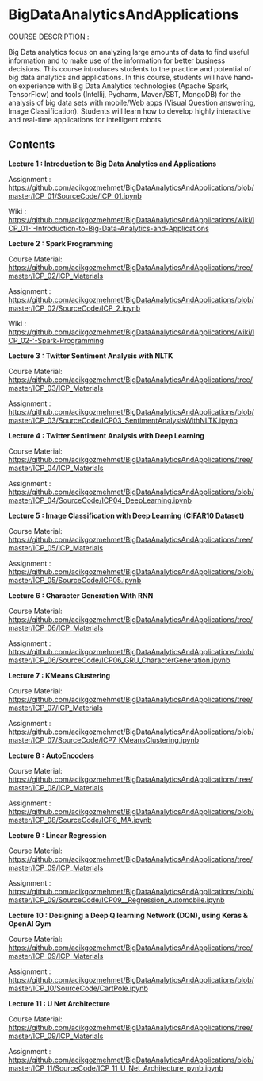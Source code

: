 # BigDataAnalyticsAndApplications
COURSE DESCRIPTION :

Big Data analytics focus on analyzing large amounts of data to find useful information and to make use of the information for better business decisions. This course introduces students to the practice and potential of big data analytics and applications. In this course, students will have hand-on experience with Big Data Analytics technologies (Apache Spark, TensorFlow) and tools (Intellij, Pycharm, Maven/SBT, MongoDB) for the analysis of big data sets with mobile/Web apps (Visual Question answering, Image Classification). Students will learn how to develop highly interactive and real-time applications for intelligent robots.

## Contents 
**Lecture 1 : Introduction to Big Data Analytics and Applications**

   Assignment     : https://github.com/acikgozmehmet/BigDataAnalyticsAndApplications/blob/master/ICP_01/SourceCode/ICP_01.ipynb
   
   Wiki           : https://github.com/acikgozmehmet/BigDataAnalyticsAndApplications/wiki/ICP_01-:-Introduction-to-Big-Data-Analytics-and-Applications

**Lecture 2 : Spark Programming**

   Course Material: https://github.com/acikgozmehmet/BigDataAnalyticsAndApplications/tree/master/ICP_02/ICP_Materials 

   Assignment     : https://github.com/acikgozmehmet/BigDataAnalyticsAndApplications/blob/master/ICP_02/SourceCode/ICP_2.ipynb
   
   Wiki           : https://github.com/acikgozmehmet/BigDataAnalyticsAndApplications/wiki/ICP_02-:-Spark-Programming

**Lecture 3 : Twitter Sentiment Analysis with NLTK**

Course Material: https://github.com/acikgozmehmet/BigDataAnalyticsAndApplications/tree/master/ICP_03/ICP_Materials 

Assignment     : https://github.com/acikgozmehmet/BigDataAnalyticsAndApplications/blob/master/ICP_03/SourceCode/ICP03_SentimentAnalysisWithNLTK.ipynb


**Lecture 4 : Twitter Sentiment Analysis with Deep Learning**

Course Material: https://github.com/acikgozmehmet/BigDataAnalyticsAndApplications/tree/master/ICP_04/ICP_Materials 

Assignment     : https://github.com/acikgozmehmet/BigDataAnalyticsAndApplications/blob/master/ICP_04/SourceCode/ICP04_DeepLearning.ipynb

**Lecture 5 : Image Classification with Deep Learning (CIFAR10 Dataset)**

Course Material: https://github.com/acikgozmehmet/BigDataAnalyticsAndApplications/tree/master/ICP_05/ICP_Materials 

Assignment     : https://github.com/acikgozmehmet/BigDataAnalyticsAndApplications/blob/master/ICP_05/SourceCode/ICP05.ipynb

**Lecture 6 : Character Generation With RNN**

Course Material: https://github.com/acikgozmehmet/BigDataAnalyticsAndApplications/tree/master/ICP_06/ICP_Materials 

Assignment     : https://github.com/acikgozmehmet/BigDataAnalyticsAndApplications/blob/master/ICP_06/SourceCode/ICP06_GRU_CharacterGeneration.ipynb

**Lecture 7 : KMeans Clustering**

Course Material: https://github.com/acikgozmehmet/BigDataAnalyticsAndApplications/tree/master/ICP_07/ICP_Materials 

Assignment     : https://github.com/acikgozmehmet/BigDataAnalyticsAndApplications/blob/master/ICP_07/SourceCode/ICP7_KMeansClustering.ipynb

**Lecture 8 : AutoEncoders**

Course Material: https://github.com/acikgozmehmet/BigDataAnalyticsAndApplications/tree/master/ICP_08/ICP_Materials 

Assignment     : https://github.com/acikgozmehmet/BigDataAnalyticsAndApplications/blob/master/ICP_08/SourceCode/ICP8_MA.ipynb

**Lecture 9 : Linear Regression**

Course Material: https://github.com/acikgozmehmet/BigDataAnalyticsAndApplications/tree/master/ICP_09/ICP_Materials 

Assignment     : https://github.com/acikgozmehmet/BigDataAnalyticsAndApplications/blob/master/ICP_09/SourceCode/ICP09__Regression_Automobile.ipynb

**Lecture 10 : Designing a Deep Q learning Network (DQN), using Keras & OpenAI Gym**

Course Material: https://github.com/acikgozmehmet/BigDataAnalyticsAndApplications/tree/master/ICP_09/ICP_Materials 

Assignment     : https://github.com/acikgozmehmet/BigDataAnalyticsAndApplications/blob/master/ICP_10/SourceCode/CartPole.ipynb

**Lecture 11 : U Net Architecture**

Course Material: https://github.com/acikgozmehmet/BigDataAnalyticsAndApplications/tree/master/ICP_09/ICP_Materials 

Assignment     : https://github.com/acikgozmehmet/BigDataAnalyticsAndApplications/blob/master/ICP_11/SourceCode/ICP_11_U_Net_Architecture_pynb.ipynb

